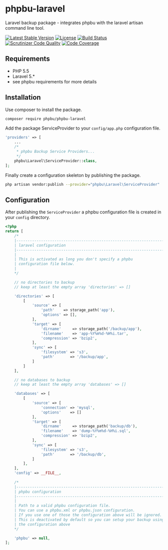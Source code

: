 # phpbu-laravel
Laravel backup package - integrates phpbu with the laravel artisan command line tool.

[![Latest Stable Version](https://poser.pugx.org/phpbu/phpbu-laravel/v/stable.svg)](https://packagist.org/packages/phpbu/phpbu-laravel)
[![License](https://poser.pugx.org/phpbu/phpbu-laravel/license.svg)](https://packagist.org/packages/phpbu/phpbu-laravel)
[![Build Status](https://travis-ci.org/sebastianfeldmann/phpbu-laravel.svg?branch=master)](https://travis-ci.org/sebastianfeldmann/phpbu-laravel)
[![Scrutinizer Code Quality](https://scrutinizer-ci.com/g/sebastianfeldmann/phpbu-laravel/badges/quality-score.png?b=master)](https://scrutinizer-ci.com/g/sebastianfeldmann/phpbu-laravel/?branch=master)
[![Code Coverage](https://scrutinizer-ci.com/g/sebastianfeldmann/phpbu-laravel/badges/coverage.png?b=master)](https://scrutinizer-ci.com/g/sebastianfeldmann/phpbu-laravel/?branch=master)

## Requirements
* PHP 5.5
* Laravel 5.*
* see phpbu requirements for more details

## Installation

Use composer to install the package.

```bash
composer require phpbu/phpbu-laravel
```

Add the package ServiceProvider to your `config/app.php` configuration file.

```php
'providers' => [
    ...
    /*
     * phpbu Backup Service Providers...
     */
    phpbu\Laravel\ServiceProvider::class,
];
```

Finally create a configuration skeleton by publishing the package.

```bash
php artisan vendor:publish --provider="phpbu\Laravel\ServiceProvider"
```

## Configuration

After publishing the `ServiceProvider` a phpbu configuration file is created in your `config` directory.

```php
<?php
return [
    /*
    |--------------------------------------------------------------------------
    | laravel configuration
    |--------------------------------------------------------------------------
    |
    | This is activated as long you don't specify a phpbu
    | configuration file below.
    |
    */

    // no directories to backup
    // keep at least the empty array 'directories' => []

    'directories' => [
        [
            'source' => [
                'path'    => storage_path('app'),
                'options' => [],
            ],
            'target' => [
                'dirname'     => storage_path('/backup/app'),
                'filename'    => 'app-%Y%m%d-%H%i.tar',
                'compression' => 'bzip2',
            ],
            'sync' => [
                'filesystem' => 's3',
                'path'       => '/backup/app',
            ]
        ]
    ],

    // no databases to backup
    // keep at least the empty array 'databases' => []

    'databases' => [
        [
            'source' => [
                'connection' => 'mysql',
                'options'    => []
            ],
            'target' => [
                'dirname'     => storage_path('backup/db'),
                'filename'    => 'dump-%Y%m%d-%H%i.sql',
                'compression' => 'bzip2',
            ],
            'sync' => [
                'filesystem' => 's3',
                'path'       => '/backup/db',
            ]
        ],
    ],
    'config' => __FILE__,
    
    /*
    |--------------------------------------------------------------------------
    | phpbu configuration
    |--------------------------------------------------------------------------
    |
    | Path to a valid phpbu configuration file.
    | You can use a phpbu.xml or phpbu.json configuration.
    | If you use one of those the configuration above will be ignored.
    | This is deactivated by default so you can setup your backup using
    | the configuration above
    */

    'phpbu' => null,
];

```
